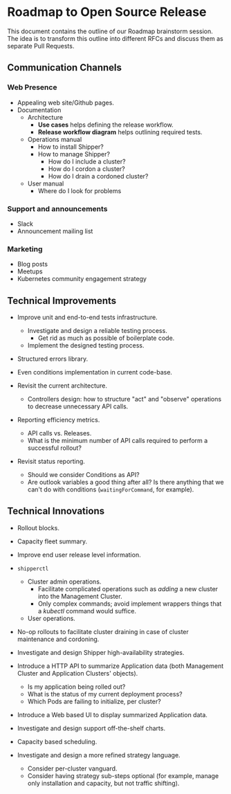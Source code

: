 
# Roadmap to Open Source Release

This document contains the outline of our Roadmap brainstorm session. The idea is to transform this outline into different RFCs and discuss them as separate Pull Requests.

## Communication Channels

### Web Presence

- Appealing web site/Github pages.
- Documentation
    - Architecture
        - **Use cases** helps defining the release workflow.
        - **Release workflow diagram** helps outlining required tests.
    - Operations manual
        - How to install Shipper?
        - How to manage Shipper?
            - How do I include a cluster?
            - How do I cordon a cluster?
            - How do I drain a cordoned cluster?
    - User manual
        - Where do I look for problems

### Support and announcements

- Slack
- Announcement mailing list

### Marketing

- Blog posts
- Meetups
- Kubernetes community engagement strategy

## Technical Improvements

- Improve unit and end-to-end tests infrastructure.
    - Investigate and design a reliable testing process.
        - Get rid as much as possible of boilerplate code.
    - Implement the designed testing process.
- Structured errors library.
- Even conditions implementation in current code-base.
- Revisit the current architecture.
    - Controllers design: how to structure "act" and "observe" operations to decrease unnecessary API calls.
- Reporting efficiency metrics.
    - API calls vs. Releases.
    - What is the minimum number of API calls required to perform a successful rollout?

- Revisit status reporting.
    - Should we consider Conditions as API?
    - Are outlook variables a good thing after all? Is there anything that we can't do with conditions (`waitingForCommand`, for example).

## Technical Innovations

- Rollout blocks.
- Capacity fleet summary.
- Improve end user release level information.
- `shipperctl`
    - Cluster admin operations.
        - Facilitate complicated operations such as *adding* a new cluster into the Management Cluster.
        - Only complex commands; avoid implement wrappers things that a *kubectl* command would suffice.
    - User operations.

- No-op rollouts to facilitate cluster draining in case of cluster maintenance and cordoning.
- Investigate and design Shipper high-availability strategies.
- Introduce a HTTP API to summarize Application data (both Management Cluster and Application Clusters' objects).
    - Is my application being rolled out?
    - What is the status of my current deployment process?
    - Which Pods are failing to initialize, per cluster?
- Introduce a Web based UI to display summarized Application data.
- Investigate and design support off-the-shelf charts.
- Capacity based scheduling.
- Investigate and design a more refined strategy language.
    - Consider per-cluster vanguard.
    - Consider having strategy sub-steps optional (for example, manage only installation and capacity, but not traffic shifting).